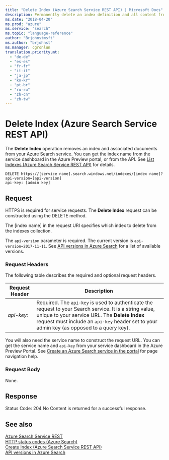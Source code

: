 ```yaml
---
title: "Delete Index (Azure Search Service REST API) | Microsoft Docs"
description: Permanently delete an index definition and all content from an Azure Search service.
ms.date: "2018-04-20"
ms.prod: "azure"
ms.service: "search"
ms.topic: "language-reference"
author: "Brjohnstmsft"
ms.author: "brjohnst"
ms.manager: cgronlun
translation.priority.mt:
  - "de-de"
  - "es-es"
  - "fr-fr"
  - "it-it"
  - "ja-jp"
  - "ko-kr"
  - "pt-br"
  - "ru-ru"
  - "zh-cn"
  - "zh-tw"
---
```

# Delete Index (Azure Search Service REST API)
  The **Delete Index** operation removes an index and associated documents from your Azure Search service. You can get the index name from the service dashboard in the Azure Preview portal, or from the API. See [List Indexes &#40;Azure Search Service REST API&#41;](list-indexes.md) for details.  

```  
DELETE https://[service name].search.windows.net/indexes/[index name]?api-version=[api-version]  
api-key: [admin key]  

```  

## Request  
 HTTPS is required for service requests. The **Delete Index** request can be constructed using the DELETE method.  

 The [index name] in the request URI specifies which index to delete from the indexes collection.  

 The `api-version` parameter is required. The current version is `api-version=2017-11-11`. See [API versions in Azure Search](https://go.microsoft.com/fwlink/?linkid=834796) for a list of available versions.  

### Request Headers  
 The following table describes the required and optional request headers.  

|Request Header|Description|  
|--------------------|-----------------|  
|*api-key:*|Required. The `api-key` is used to authenticate the request to your Search service. It is a string value, unique to your service URL. The **Delete Index** request must include an `api-key` header set to your admin key (as opposed to a query key).|  

 You will also need the service name to construct the request URL. You can get the service name and `api-key` from your service dashboard in the Azure Preview Portal. See [Create an Azure Search service in the portal](https://azure.microsoft.com/documentation/articles/search-create-service-portal/) for page navigation help.  

### Request Body  
 None.  

## Response  
 Status Code: 204 No Content  is returned for a successful response.  

## See also  
 [Azure Search Service REST](index.md)   
 [HTTP status codes &#40;Azure Search&#41;](http-status-codes.md)   
 [Create Index &#40;Azure Search Service REST API&#41;](create-index.md)   
 [API versions in Azure Search](https://go.microsoft.com/fwlink/?linkid=834796)
